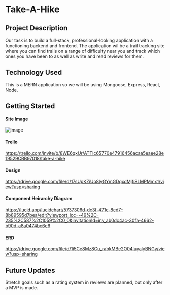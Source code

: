 # Take-A-Hike

## Project Description
Our task is to build a full-stack, professional-looking application with a functioning backend and frontend. The application wil be a trail tracking site where you can find trails on a range of difficulty near you and track which ones you have been to as well as write and read reviews for them. 

## Technology Used
This is a MERN application so we will be using Mongoose, Express, React, Node. 

## Getting Started

#### Site Image
![image](https://github.com/AnthonyBattista02/Take-A-Hike/assets/47795224/73a20f72-ff2c-4e38-9abb-30f9f6bc59d7)
#### Trello
https://trello.com/invite/b/8WE6qxUr/ATTIc65770e47916456acaa5eaee28e19529CBB97018/take-a-hike 
#### Design
https://drive.google.com/file/d/17sUpKZiUo8lyGYmGDqxdMjfi8LMPMmx1/view?usp=sharing 
#### Component Heirarchy Diagram
https://lucid.app/lucidchart/5737306d-dc3f-471e-8cd7-8b89595d7bea/edit?viewport_loc=-49%2C-235%2C587%2C1059%2C0_0&invitationId=inv_ab0dc4ac-30fa-4662-b90d-a8a0474bc6e6 
#### ERD
https://drive.google.com/file/d/1i5Ce8Mz8Cu_rabkMBe2O04IuyalyBNGy/view?usp=sharing 

## Future Updates
Stretch goals such as a rating system in reviews are planned, but only after a MVP is made.
